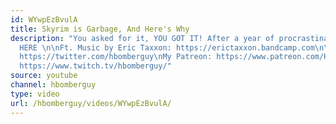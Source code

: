 ```yaml
---
id: WYwpEzBvulA
title: Skyrim is Garbage, And Here's Why
description: "You asked for it, YOU GOT IT! After a year of procrastination, IT'S
  HERE \n\nFt. Music by Eric Taxxon: https://erictaxxon.bandcamp.com\n\nMy Twitter:
  https://twitter.com/hbomberguy\nMy Patreon: https://www.patreon.com/Hbomb\nMy Twitch:
  https://www.twitch.tv/hbomberguy/"
source: youtube
channel: hbomberguy
type: video
url: /hbomberguy/videos/WYwpEzBvulA/
---
```

